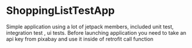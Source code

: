 # ShoppingListTestApp

Simple application using a lot of jetpack members, included unit test, integration test , ui tests. Before launching application you need to take an api key from pixabay and use it inside of retrofit call function
